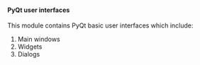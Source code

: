 #### PyQt user interfaces

This module contains PyQt basic user interfaces which include:
1. Main windows
2. Widgets
3. Dialogs